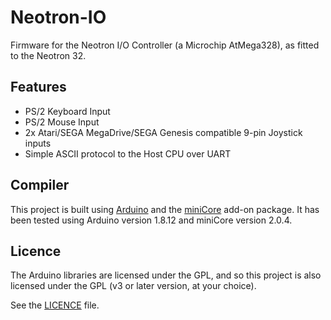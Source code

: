 # Neotron-IO

Firmware for the Neotron I/O Controller (a Microchip AtMega328), as fitted to the Neotron 32.

## Features

* PS/2 Keyboard Input
* PS/2 Mouse Input
* 2x Atari/SEGA MegaDrive/SEGA Genesis compatible 9-pin Joystick inputs
* Simple ASCII protocol to the Host CPU over UART

## Compiler

This project is built using [Arduino](https://www.arduino.cc) and the [miniCore](https://github.com/MCUdude/MiniCore) add-on package. It has been tested using Arduino version 1.8.12 and miniCore version 2.0.4.

## Licence

The Arduino libraries are licensed under the GPL, and so this project is also licensed under the GPL (v3 or later version, at your choice).

See the [LICENCE](./LICENCE) file.
